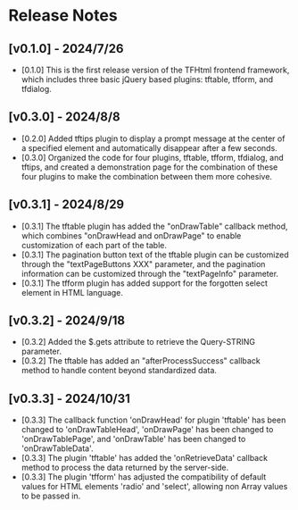 # Release Notes

## [v0.1.0] - 2024/7/26

* [0.1.0] This is the first release version of the TFHtml frontend framework, which includes three basic jQuery based plugins: tftable, tfform, and tfdialog.

## [v0.3.0] - 2024/8/8

* [0.2.0] Added tftips plugin to display a prompt message at the center of a specified element and automatically disappear after a few seconds.
* [0.3.0] Organized the code for four plugins, tftable, tfform, tfdialog, and tftips, and created a demonstration page for the combination of these four plugins to make the combination between them more cohesive.

## [v0.3.1] - 2024/8/29

* [0.3.1] The tftable plugin has added the "onDrawTable" callback method, which combines "onDrawHead and onDrawPage" to enable customization of each part of the table.
* [0.3.1] The pagination button text of the tftable plugin can be customized through the "textPageButtons XXX" parameter, and the pagination information can be customized through the "textPageInfo" parameter.
* [0.3.1] The tfform plugin has added support for the forgotten select element in HTML language.

## [v0.3.2] - 2024/9/18

* [0.3.2] Added the $.gets attribute to retrieve the Query-STRING parameter.
* [0.3.2] The tftable has added an "afterProcessSuccess" callback method to handle content beyond standardized data.

## [v0.3.3] - 2024/10/31

* [0.3.3] The callback function 'onDrawHead' for plugin 'tftable' has been changed to 'onDrawTableHead', 'onDrawPage' has been changed to 'onDrawTablePage', and 'onDrawTable' has been changed to 'onDrawTableData'.
* [0.3.3] The plugin 'tftable' has added the 'onRetrieveData' callback method to process the data returned by the server-side.
* [0.3.3] The plugin 'tfform' has adjusted the compatibility of default values for HTML elements 'radio' and 'select', allowing non Array values to be passed in.
